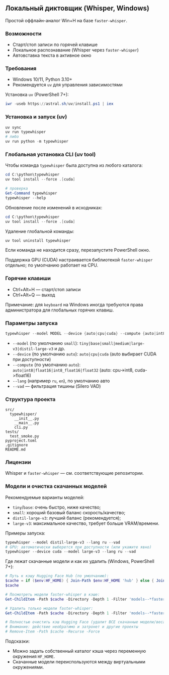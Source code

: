 ## Локальный диктовщик (Whisper, Windows)

Простой оффлайн-аналог Win+H на базе `faster-whisper`.

### Возможности
- Старт/стоп записи по горячей клавише
- Локальное распознавание (Whisper через `faster-whisper`)
- Автовставка текста в активное окно

### Требования
- Windows 10/11, Python 3.10+
- Рекомендуется `uv` для управления зависимостями

Установка `uv` (PowerShell 7+):
```powershell
iwr -useb https://astral.sh/uv/install.ps1 | iex
```

### Установка и запуск (uv)
```powershell
uv sync
uv run typewhisper
# либо
uv run python -m typewhisper
```

### Глобальная установка CLI (uv tool)
Чтобы команда `typewhisper` была доступна из любого каталога:

```powershell
cd C:\python\typewhisper
uv tool install --force .[cuda]

# проверка
Get-Command typewhisper
typewhisper --help
```

Обновление после изменений в исходниках:

```powershell
cd C:\python\typewhisper
uv tool install --force .[cuda]
```

Удаление глобальной команды:

```powershell
uv tool uninstall typewhisper
```

Если команда не находится сразу, перезапустите PowerShell окно.

Поддержка GPU (CUDA) настраивается библиотекой `faster-whisper` отдельно; по умолчанию работает на CPU.

### Горячие клавиши
- Ctrl+Alt+H — старт/стоп записи
- Ctrl+Alt+Q — выход

Примечание: для `keyboard` на Windows иногда требуются права администратора для глобальных горячих клавиш.

### Параметры запуска
```powershell
typewhisper --model MODEL --device {auto|cpu|cuda} --compute {auto|int8|float16|int8_float16|float32} --lang LANG --vad
```
- `--model` (по умолчанию `small`): `tiny|base|small|medium|large-v3|distil-large-v3` и др.
- `--device` (по умолчанию `auto`): `auto|cpu|cuda` (auto выбирает CUDA при доступности)
- `--compute` (по умолчанию `auto`): `auto|int8|float16|int8_float16|float32` (auto: cpu->int8, cuda->float16)
- `--lang` (например `ru`, `en`), по умолчанию авто
- `--vad` — фильтрация тишины (Silero VAD)

### Структура проекта
```
src/
  typewhisper/
    __init__.py
    __main__.py
    cli.py
tests/
  test_smoke.py
pyproject.toml
.gitignore
README.md
```

### Лицензии
Whisper и `faster-whisper` — см. соответствующие репозитории.


### Модели и очистка скачанных моделей

Рекомендуемые варианты моделей:
- `tiny`/`base`: очень быстро, ниже качество;
- `small`: хороший базовый баланс скорость/качество;
- `distil-large-v3`: лучший баланс (рекомендуется);
- `large-v3`: максимальное качество, требует больше VRAM/времени.

Примеры запуска:
```powershell
typewhisper --model distil-large-v3 --lang ru --vad
# GPU: автоматически выберется при доступности (или укажите явно)
typewhisper --device cuda --model large-v3 --lang ru --vad
```

Где лежат скачанные модели и как их удалить (Windows, PowerShell 7+):
```powershell
# Путь к кэшу Hugging Face Hub (по умолчанию):
$cache = if ($env:HF_HOME) { Join-Path $env:HF_HOME 'hub' } else { Join-Path $env:USERPROFILE '.cache\huggingface\hub' }
$cache

# Посмотреть модели faster-whisper в кэше:
Get-ChildItem -Path $cache -Directory -Depth 1 -Filter 'models--*faster-whisper*' | Select-Object FullName

# Удалить только модели faster-whisper:
Get-ChildItem -Path $cache -Directory -Depth 1 -Filter 'models--*faster-whisper*' | Remove-Item -Recurse -Force

# Полностью очистить кэш Hugging Face (удалит ВСЕ скачанные модели/веса из Hub):
# Внимание: действие необратимо и затронет и другие проекты
# Remove-Item -Path $cache -Recurse -Force
```

Подсказки:
- Можно задать собственный каталог кэша через переменную окружения `HF_HOME`.
- Скачанные модели переиспользуются между виртуальными окружениями.
